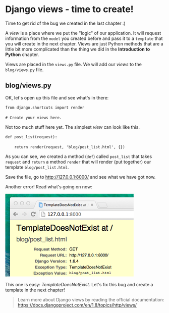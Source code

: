 # Django views - time to create!

Time to get rid of the bug we created in the last chapter :)

A *view* is a place where we put the "logic" of our application. It will request information from the `model` you created before and pass it to a `template` that you will create in the next chapter. Views are just Python methods that are a little bit more complicated than the thing we did in the __Introduction to Python__ chapter.

Views are placed in the `views.py` file. We will add our *views* to the `blog/views.py` file.

## blog/views.py

OK, let's open up this file and see what's in there:

    from django.shortcuts import render

    # Create your views here.

Not too much stuff here yet. The simplest *view* can look like this.

    def post_list(request):

        return render(request, 'blog/post_list.html', {})

As you can see, we created a method (`def`) called `post_list` that takes `request` and `return` a method `render` that will render (put together) our template `blog/post_list.html`.

Save the file, go to http://127.0.0.1:8000/ and see what we have got now.

Another error! Read what's going on now:

![Error](images/error.png)

This one is easy: *TemplateDoesNotExist*. Let's fix this bug and create a template in the next chapter!

> Learn more about Django views by reading the official documentation: https://docs.djangoproject.com/en/1.8/topics/http/views/
